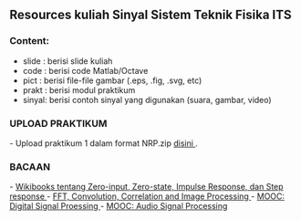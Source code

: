 <h2> Resources kuliah Sinyal Sistem Teknik Fisika ITS </h2>

<h3> Content: </h3>

- slide : berisi slide kuliah
- code  : berisi code Matlab/Octave
- pict  : berisi file-file gambar (.eps, .fig, .svg, etc)
- prakt : berisi modul praktikum
- sinyal: berisi contoh sinyal yang digunakan (suara, gambar, video)

<h3> UPLOAD PRAKTIKUM </h3>
- Upload praktikum 1 dalam format NRP.zip <a href="https://drive.google.com/folderview?id=0Bwuig_1_pjQhTlljbDgyUGZaSlk&usp=sharing"> disini </a>.

<h3> BACAAN </h3>
- <a href="https://en.wikibooks.org/wiki/Signals_and_Systems/Time_Domain_Analysis/System_Response"> Wikibooks tentang Zero-input, Zero-state, Impulse Response, dan Step response </a>
- <a href="http://indico.ictp.it/event/a14296/session/167/contribution/803/material/video/"> FFT, Convolution, Correlation and Image Processing </a>
- <a href="https://www.coursera.org/course/dsp">MOOC: Digital Signal Proessing </a>
- <a href="https://www.coursera.org/course/audio">MOOC: Audio Signal Processing</a>
